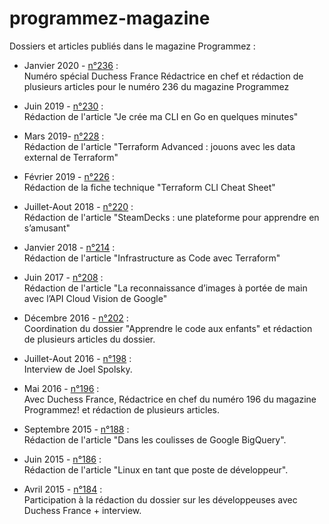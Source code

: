 # programmez-magazine
Dossiers et articles publiés dans le magazine Programmez :

* Janvier 2020 - [n°236](https://www.programmez.com/magazine/programmez-2236-pdf) : <br/>
Numéro spécial Duchess France
Rédactrice en chef et rédaction de plusieurs articles pour le numéro 236 du magazine Programmez 

* Juin 2019 - [n°230](https://www.programmez.com/magazine/article/je-crée-ma-CLI-en-Go-en-quelques-minutes) : <br/>
Rédaction de l'article "Je crée ma CLI en Go en quelques minutes" 

* Mars 2019- [n°228](https://www.programmez.com/magazine/programmez-228-pdf) : <br/>
Rédaction de l'article "Terraform Advanced : jouons avec les data external de Terraform" 

* Février 2019 - [n°226](https://www.programmez.com/magazine/programmez-226-pdf) : <br/>
Rédaction de la fiche technique "Terraform CLI Cheat Sheet"

* Juillet-Aout 2018 - [n°220](http://www.programmez.com/magazine/programmez-220-pdf) : <br/>
Rédaction de l'article "SteamDecks : une plateforme pour apprendre en s’amusant"

* Janvier 2018 - [n°214](http://www.programmez.com/magazine/programmez-214-pdf) : <br/>
Rédaction de l'article "Infrastructure as Code avec Terraform"

* Juin 2017 - [n°208](http://www.programmez.com/magazine/programmez-208-pdf) :<br/>
Rédaction de l'article "La reconnaissance d’images à portée de main avec l’API Cloud Vision de Google"

* Décembre 2016 - [n°202](http://www.programmez.com/magazine/programmez-202-pdf) :<br/>
Coordination du dossier "Apprendre le code aux enfants" et rédaction de plusieurs articles du dossier.

* Juillet-Aout 2016 - [n°198](http://www.programmez.com/magazine/programmez-198-pdf) :<br/>
Interview de Joel Spolsky.

* Mai 2016 - [n°196](http://www.programmez.com/magazine/programmez-196-pdf) :<br/>
Avec Duchess France, Rédactrice en chef du numéro 196 du magazine Programmez! et rédaction de plusieurs articles.

* Septembre 2015 - [n°188](http://www.programmez.com/magazine/programmez-188-pdf) :<br/>
Rédaction de l'article "Dans les coulisses de Google BigQuery".

* Juin 2015 - [n°186](http://www.programmez.com/magazine/programmez-186-pdf) :<br/>
Rédaction de l'article "Linux en tant que poste de développeur".

* Avril 2015 - [n°184](http://www.programmez.com/magazine/programmez-184-pdf) :<br/>
Participation à la rédaction du dossier sur les développeuses avec Duchess France + interview.
